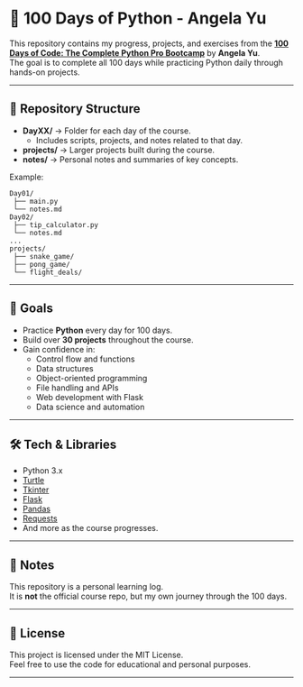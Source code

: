 # 🐍 100 Days of Python - Angela Yu

This repository contains my progress, projects, and exercises from the **[100 Days of Code: The Complete Python Pro Bootcamp](https://www.udemy.com/course/100-days-of-code/)** by **Angela Yu**.  
The goal is to complete all 100 days while practicing Python daily through hands-on projects.

---

## 📂 Repository Structure

- **DayXX/** → Folder for each day of the course.  
  - Includes scripts, projects, and notes related to that day.  
- **projects/** → Larger projects built during the course.  
- **notes/** → Personal notes and summaries of key concepts.  

Example:

```
Day01/
 ├── main.py
 └── notes.md
Day02/
 ├── tip_calculator.py
 └── notes.md
...
projects/
 ├── snake_game/
 ├── pong_game/
 └── flight_deals/
```

---

## 🚀 Goals

- Practice **Python** every day for 100 days.  
- Build over **30 projects** throughout the course.  
- Gain confidence in:
  - Control flow and functions  
  - Data structures  
  - Object-oriented programming  
  - File handling and APIs  
  - Web development with Flask  
  - Data science and automation  

---

## 🛠️ Tech & Libraries

- Python 3.x  
- [Turtle](https://docs.python.org/3/library/turtle.html)  
- [Tkinter](https://docs.python.org/3/library/tkinter.html)  
- [Flask](https://flask.palletsprojects.com/)  
- [Pandas](https://pandas.pydata.org/)  
- [Requests](https://docs.python-requests.org/)  
- And more as the course progresses.

---

## 📌 Notes

This repository is a personal learning log.  
It is **not** the official course repo, but my own journey through the 100 days.

---

## 📜 License

This project is licensed under the MIT License.  
Feel free to use the code for educational and personal purposes.

---

